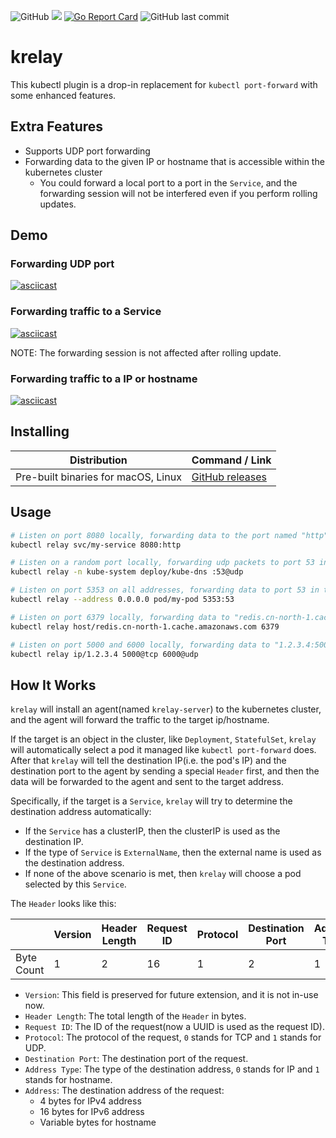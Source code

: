 ![GitHub](https://img.shields.io/github/license/knight42/krelay)
![](https://github.com/knight42/krelay/actions/workflows/test.yml/badge.svg)
[![Go Report Card](https://goreportcard.com/badge/github.com/knight42/krelay)](https://goreportcard.com/report/github.com/knight42/krelay)
![GitHub last commit](https://img.shields.io/github/last-commit/knight42/krelay)

# krelay

This kubectl plugin is a drop-in replacement for `kubectl port-forward` with some enhanced features.

## Extra Features

* Supports UDP port forwarding
* Forwarding data to the given IP or hostname that is accessible within the kubernetes cluster
  * You could forward a local port to a port in the `Service`, and the forwarding session will not be interfered even if you perform rolling updates.

## Demo

### Forwarding UDP port

[![asciicast](https://asciinema.org/a/452745.svg)](https://asciinema.org/a/452745)

### Forwarding traffic to a Service

[![asciicast](https://asciinema.org/a/452747.svg)](https://asciinema.org/a/452747)

NOTE: The forwarding session is not affected after rolling update.

### Forwarding traffic to a IP or hostname

[![asciicast](https://asciinema.org/a/452749.svg)](https://asciinema.org/a/452749)

## Installing

| Distribution                           | Command / Link                                                 |
|----------------------------------------|----------------------------------------------------------------|
| Pre-built binaries for macOS, Linux    | [GitHub releases](https://github.com/knight42/krelay/releases) |

## Usage

```bash
# Listen on port 8080 locally, forwarding data to the port named "http" in the service
kubectl relay svc/my-service 8080:http

# Listen on a random port locally, forwarding udp packets to port 53 in a pod selected by the deployment
kubectl relay -n kube-system deploy/kube-dns :53@udp

# Listen on port 5353 on all addresses, forwarding data to port 53 in the pod
kubectl relay --address 0.0.0.0 pod/my-pod 5353:53

# Listen on port 6379 locally, forwarding data to "redis.cn-north-1.cache.amazonaws.com:6379" from the cluster
kubectl relay host/redis.cn-north-1.cache.amazonaws.com 6379

# Listen on port 5000 and 6000 locally, forwarding data to "1.2.3.4:5000" and "1.2.3.4:6000" from the cluster
kubectl relay ip/1.2.3.4 5000@tcp 6000@udp
```

## How It Works

`krelay` will install an agent(named `krelay-server`) to the kubernetes cluster, and the agent will forward the traffic to the target ip/hostname.

If the target is an object in the cluster, like `Deployment`, `StatefulSet`, `krelay` will automatically select a pod it managed like `kubectl port-forward` does.
After that `krelay` will tell the destination IP(i.e. the pod's IP) and the destination port to the agent by sending a special `Header` first, 
and then the data will be forwarded to the agent and sent to the target address. 

Specifically, if the target is a `Service`, `krelay` will try to determine the destination address automatically:
* If the `Service` has a clusterIP, then the clusterIP is used as the destination IP.
* If the type of `Service` is `ExternalName`, then the external name is used as the destination address.
* If none of the above scenario is met, then `krelay` will choose a pod selected by this `Service`.

The `Header` looks like this:

|            | Version | Header Length | Request ID | Protocol | Destination Port | Address Type | Address  |
| ---------- | ------- | ------------  | ---------- | -------- | -------------    | -----------  | -------- |
| Byte Count | 1       | 2             | 16         | 1        | 2                | 1            | Variable |

* `Version`: This field is preserved for future extension, and it is not in-use now.
* `Header Length`: The total length of the `Header` in bytes.
* `Request ID`: The ID of the request(now a UUID is used as the request ID).
* `Protocol`: The protocol of the request, `0` stands for TCP and `1` stands for UDP.
* `Destination Port`: The destination port of the request.
* `Address Type`: The type of the destination address, `0` stands for IP and `1` stands for hostname.
* `Address`: The destination address of the request:
  * 4 bytes for IPv4 address
  * 16 bytes for IPv6 address
  * Variable bytes for hostname
